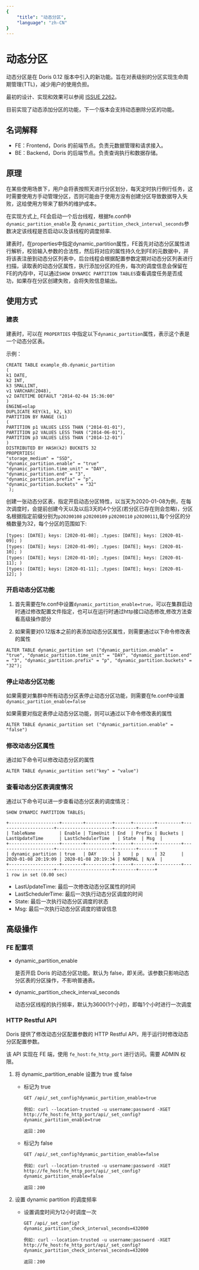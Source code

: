 ```yaml
---
{
    "title": "动态分区",
    "language": "zh-CN"
}
---
```


<!-- 
Licensed to the Apache Software Foundation (ASF) under one
or more contributor license agreements.  See the NOTICE file
distributed with this work for additional information
regarding copyright ownership.  The ASF licenses this file
to you under the Apache License, Version 2.0 (the
"License"); you may not use this file except in compliance
with the License.  You may obtain a copy of the License at

  http://www.apache.org/licenses/LICENSE-2.0

Unless required by applicable law or agreed to in writing,
software distributed under the License is distributed on an
"AS IS" BASIS, WITHOUT WARRANTIES OR CONDITIONS OF ANY
KIND, either express or implied.  See the License for the
specific language governing permissions and limitations
under the License.
-->

# 动态分区

动态分区是在 Doris 0.12 版本中引入的新功能。旨在对表级别的分区实现生命周期管理(TTL)，减少用户的使用负担。

最初的设计、实现和效果可以参阅 [ISSUE 2262](https://github.com/apache/incubator-doris/issues/2262)。

目前实现了动态添加分区的功能，下一个版本会支持动态删除分区的功能。

## 名词解释

* FE：Frontend，Doris 的前端节点。负责元数据管理和请求接入。
* BE：Backend，Doris 的后端节点。负责查询执行和数据存储。

## 原理

在某些使用场景下，用户会将表按照天进行分区划分，每天定时执行例行任务，这时需要使用方手动管理分区，否则可能由于使用方没有创建分区导致数据导入失败，这给使用方带来了额外的维护成本。

在实现方式上, FE会启动一个后台线程，根据fe.conf中`dynamic_partition_enable` 及 `dynamic_partition_check_interval_seconds`参数决定该线程是否启动以及该线程的调度频率.

建表时，在properties中指定dynamic_partition属性，FE首先对动态分区属性进行解析，校验输入参数的合法性，然后将对应的属性持久化到FE的元数据中，并将该表注册到动态分区列表中，后台线程会根据配置参数定期对动态分区列表进行扫描，读取表的动态分区属性，执行添加分区的任务，每次的调度信息会保留在FE的内存中，可以通过`SHOW DYNAMIC PARTITION TABLES`查看调度任务是否成功，如果存在分区创建失败，会将失败信息输出。

## 使用方式

### 建表

建表时，可以在 `PROPERTIES` 中指定以下`dynamic_partition`属性，表示这个表是一个动态分区表。
    
示例：

```
CREATE TABLE example_db.dynamic_partition
(
k1 DATE,
k2 INT,
k3 SMALLINT,
v1 VARCHAR(2048),
v2 DATETIME DEFAULT "2014-02-04 15:36:00"
)
ENGINE=olap
DUPLICATE KEY(k1, k2, k3)
PARTITION BY RANGE (k1)
(
PARTITION p1 VALUES LESS THAN ("2014-01-01"),
PARTITION p2 VALUES LESS THAN ("2014-06-01"),
PARTITION p3 VALUES LESS THAN ("2014-12-01")
)
DISTRIBUTED BY HASH(k2) BUCKETS 32
PROPERTIES(
"storage_medium" = "SSD",
"dynamic_partition.enable" = "true"
"dynamic_partition.time_unit" = "DAY",
"dynamic_partition.end" = "3",
"dynamic_partition.prefix" = "p",
"dynamic_partition.buckets" = "32"
 );
```
创建一张动态分区表，指定开启动态分区特性，以当天为2020-01-08为例，在每次调度时，会提前创建今天以及以后3天的4个分区(若分区已存在则会忽略)，分区名根据指定前缀分别为`p20200108` `p20200109` `p20200110` `p20200111`,每个分区的分桶数量为32，每个分区的范围如下:
```
[types: [DATE]; keys: [2020-01-08]; ‥types: [DATE]; keys: [2020-01-09]; )
[types: [DATE]; keys: [2020-01-09]; ‥types: [DATE]; keys: [2020-01-10]; )
[types: [DATE]; keys: [2020-01-10]; ‥types: [DATE]; keys: [2020-01-11]; )
[types: [DATE]; keys: [2020-01-11]; ‥types: [DATE]; keys: [2020-01-12]; )
```
    
### 开启动态分区功能
1. 首先需要在fe.conf中设置`dynamic_partition_enable=true`，可以在集群启动时通过修改配置文件指定，也可以在运行时通过http接口动态修改,修改方法查看高级操作部分

2. 如果需要对0.12版本之前的表添加动态分区属性，则需要通过以下命令修改表的属性
```
ALTER TABLE dynamic_partition set ("dynamic_partition.enable" = "true", "dynamic_partition.time_unit" = "DAY", "dynamic_partition.end" = "3", "dynamic_partition.prefix" = "p", "dynamic_partition.buckets" = "32");
```

### 停止动态分区功能

如果需要对集群中所有动态分区表停止动态分区功能，则需要在fe.conf中设置`dynamic_partition_enable=false`

如果需要对指定表停止动态分区功能，则可以通过以下命令修改表的属性
```
ALTER TABLE dynamic_partition set ("dynamic_partition.enable" = "false")
```

### 修改动态分区属性

通过如下命令可以修改动态分区的属性
```
ALTER TABLE dynamic_partition set("key" = "value")
```

### 查看动态分区表调度情况

通过以下命令可以进一步查看动态分区表的调度情况：

```    
SHOW DYNAMIC PARTITION TABLES;

+-------------------+--------+----------+------+--------+---------+---------------------+---------------------+--------+------+
| TableName         | Enable | TimeUnit | End  | Prefix | Buckets | LastUpdateTime      | LastSchedulerTime   | State  | Msg  |
+-------------------+--------+----------+------+--------+---------+---------------------+---------------------+--------+------+
| dynamic_partition | true   | DAY      | 3    | p      | 32      | 2020-01-08 20:19:09 | 2020-01-08 20:19:34 | NORMAL | N/A  |
+-------------------+--------+----------+------+--------+---------+---------------------+---------------------+--------+------+
1 row in set (0.00 sec)

```
    
* LastUpdateTime: 最后一次修改动态分区属性的时间 
* LastSchedulerTime:   最后一次执行动态分区调度的时间
* State:    最后一次执行动态分区调度的状态
* Msg:  最后一次执行动态分区调度的错误信息 

## 高级操作

### FE 配置项

* dynamic\_partition\_enable

    是否开启 Doris 的动态分区功能。默认为 false，即关闭。该参数只影响动态分区表的分区操作，不影响普通表。
    
* dynamic\_partition\_check\_interval\_seconds

    动态分区线程的执行频率，默认为3600(1个小时)，即每1个小时进行一次调度
    
### HTTP Restful API

Doris 提供了修改动态分区配置参数的 HTTP Restful API，用于运行时修改动态分区配置参数。

该 API 实现在 FE 端，使用 `fe_host:fe_http_port` 进行访问。需要 ADMIN 权限。

1. 将 dynamic_partition_enable 设置为 true 或 false
    
    * 标记为 true
    
        ```
        GET /api/_set_config?dynamic_partition_enable=true
        
        例如: curl --location-trusted -u username:password -XGET http://fe_host:fe_http_port/api/_set_config?dynamic_partition_enable=true
        
        返回：200
        ```
        
    * 标记为 false
    
        ```
        GET /api/_set_config?dynamic_partition_enable=false
        
        例如: curl --location-trusted -u username:password -XGET http://fe_host:fe_http_port/api/_set_config?dynamic_partition_enable=false
        
        返回：200
        ```
    
2. 设置 dynamic partition 的调度频率
    
    * 设置调度时间为12小时调度一次
        
        ```
        GET /api/_set_config?dynamic_partition_check_interval_seconds=432000
        
        例如: curl --location-trusted -u username:password -XGET http://fe_host:fe_http_port/api/_set_config?dynamic_partition_check_interval_seconds=432000
        
        返回：200
        ```
